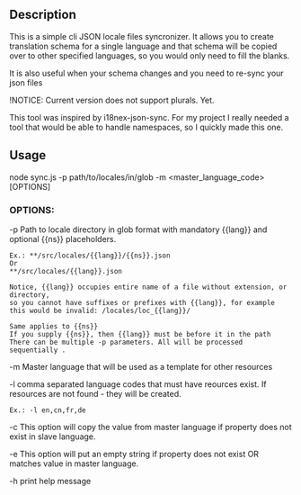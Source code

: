 
## Description


This is a simple cli JSON locale files syncronizer.
It allows you to create translation schema for a single language
and that schema will be copied over to other specified languages, so 
you would only need to fill the blanks.

It is also useful when your schema changes and you need to re-sync your json files

!NOTICE:
Current version does not support plurals. Yet.

This tool was inspired by i18nex-json-sync. For my project I really
needed a tool that would be able to handle namespaces, so I quickly made this one.

## Usage

node sync.js -p path/to/locales/in/glob -m <master_language_code> [OPTIONS]

### OPTIONS:

-p 
    Path to locale directory in glob format 
    with mandatory {{lang}} and optional {{ns}}  placeholders.
    
    Ex.: **/src/locales/{{lang}}/{{ns}}.json
    Or
    **/src/locales/{{lang}}.json
    
    Notice, {{lang}} occupies entire name of a file without extension, or directory, 
    so you cannot have suffixes or prefixes with {{lang}}, for example
    this would be invalid: /locales/loc_{{lang}}/
    
    Same applies to {{ns}}
    If you supply {{ns}}, then {{lang}} must be before it in the path
    There can be multiple -p parameters. All will be processed sequentially .
    
-m 
    Master language that will be used as a template for other resources
    
-l 
    comma separated language codes that must have reources exist. If resources
    are not found - they will be created.
    
    Ex.: -l en,cn,fr,de
    
-c 
    This option will copy the value from master language if property does not exist in
    slave language.
    
-e
    This option will put an empty string if property does not exist OR matches
    value in master language.

-h 
    print help message

